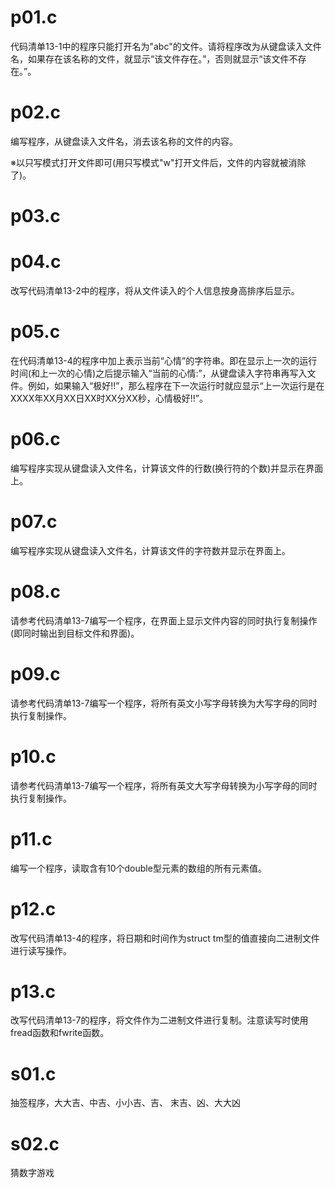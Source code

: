 # p01.c
代码清单13-1中的程序只能打开名为"abc"的文件。请将程序改为从键盘读入文件名，如果存在该名称的文件，就显示“该文件存在。”，否则就显示“该文件不存在。”。
# p02.c
编写程序，从键盘读入文件名，消去该名称的文件的内容。

※以只写模式打开文件即可(用只写模式"w"打开文件后，文件的内容就被消除了)。
# p03.c
# p04.c
改写代码清单13-2中的程序，将从文件读入的个人信息按身高排序后显示。
# p05.c
在代码清单13-4的程序中加上表示当前“心情”的字符串。即在显示上一次的运行时间(和上一次的心情)之后提示输入“当前的心情:”，从键盘读入字符串再写入文件。例如，如果输入“极好!!”，那么程序在下一次运行时就应显示“上一次运行是在XXXX年XX月XX日XX时XX分XX秒，心情极好!!”。

# p06.c
编写程序实现从键盘读入文件名，计算该文件的行数(换行符的个数)并显示在界面上。

# p07.c
编写程序实现从键盘读入文件名，计算该文件的字符数并显示在界面上。

# p08.c
请参考代码清单13-7编写一个程序，在界面上显示文件内容的同时执行复制操作(即同时输出到目标文件和界面)。
# p09.c
请参考代码清单13-7编写一个程序，将所有英文小写字母转换为大写字母的同时执行复制操作。

# p10.c
请参考代码清单13-7编写一个程序，将所有英文大写字母转换为小写字母的同时执行复制操作。
# p11.c
编写一个程序，读取含有10个double型元素的数组的所有元素值。
# p12.c
改写代码清单13-4的程序，将日期和时间作为struct tm型的值直接向二进制文件进行读写操作。
# p13.c
改写代码清单13-7的程序，将文件作为二进制文件进行复制。注意读写时使用fread函数和fwrite函数。
# s01.c
 抽签程序，⼤大吉、中吉、⼩小吉、吉、 末吉、凶、⼤大凶
# s02.c
猜数字游戏